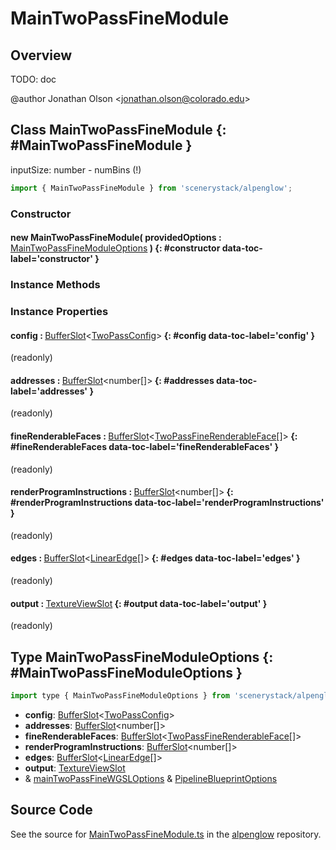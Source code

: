 # MainTwoPassFineModule

## Overview

TODO: doc

@author Jonathan Olson &lt;jonathan.olson@colorado.edu&gt;

## Class MainTwoPassFineModule {: #MainTwoPassFineModule }


inputSize: number - numBins (!)

```js
import { MainTwoPassFineModule } from 'scenerystack/alpenglow';
```
### Constructor

#### new MainTwoPassFineModule( providedOptions : <span style="font-weight: 400;">[MainTwoPassFineModuleOptions](../alpenglow/MainTwoPassFineModule.md#MainTwoPassFineModuleOptions)</span> ) {: #constructor data-toc-label='constructor' }

### Instance Methods



### Instance Properties

#### config : <span style="font-weight: 400;">[BufferSlot](../alpenglow/BufferSlot.md)&lt;[TwoPassConfig](../alpenglow/TwoPassConfig.md)&gt;</span> {: #config data-toc-label='config' }

(readonly)

#### addresses : <span style="font-weight: 400;">[BufferSlot](../alpenglow/BufferSlot.md)&lt;<span style="color: hsla(calc(var(--md-hue) + 180deg),80%,40%,1);">number</span>[]&gt;</span> {: #addresses data-toc-label='addresses' }

(readonly)

#### fineRenderableFaces : <span style="font-weight: 400;">[BufferSlot](../alpenglow/BufferSlot.md)&lt;[TwoPassFineRenderableFace](../alpenglow/TwoPassFineRenderableFace.md)[]&gt;</span> {: #fineRenderableFaces data-toc-label='fineRenderableFaces' }

(readonly)

#### renderProgramInstructions : <span style="font-weight: 400;">[BufferSlot](../alpenglow/BufferSlot.md)&lt;<span style="color: hsla(calc(var(--md-hue) + 180deg),80%,40%,1);">number</span>[]&gt;</span> {: #renderProgramInstructions data-toc-label='renderProgramInstructions' }

(readonly)

#### edges : <span style="font-weight: 400;">[BufferSlot](../alpenglow/BufferSlot.md)&lt;[LinearEdge](../alpenglow/LinearEdge.md)[]&gt;</span> {: #edges data-toc-label='edges' }

(readonly)

#### output : <span style="font-weight: 400;">[TextureViewSlot](../alpenglow/TextureViewSlot.md)</span> {: #output data-toc-label='output' }

(readonly)



## Type MainTwoPassFineModuleOptions {: #MainTwoPassFineModuleOptions }


```js
import type { MainTwoPassFineModuleOptions } from 'scenerystack/alpenglow';
```


- **config**: [BufferSlot](../alpenglow/BufferSlot.md)&lt;[TwoPassConfig](../alpenglow/TwoPassConfig.md)&gt;
- **addresses**: [BufferSlot](../alpenglow/BufferSlot.md)&lt;<span style="color: hsla(calc(var(--md-hue) + 180deg),80%,40%,1);">number</span>[]&gt;
- **fineRenderableFaces**: [BufferSlot](../alpenglow/BufferSlot.md)&lt;[TwoPassFineRenderableFace](../alpenglow/TwoPassFineRenderableFace.md)[]&gt;
- **renderProgramInstructions**: [BufferSlot](../alpenglow/BufferSlot.md)&lt;<span style="color: hsla(calc(var(--md-hue) + 180deg),80%,40%,1);">number</span>[]&gt;
- **edges**: [BufferSlot](../alpenglow/BufferSlot.md)&lt;[LinearEdge](../alpenglow/LinearEdge.md)[]&gt;
- **output**: [TextureViewSlot](../alpenglow/TextureViewSlot.md)
- &amp; [mainTwoPassFineWGSLOptions](../alpenglow/mainTwoPassFineWGSL.md#mainTwoPassFineWGSLOptions) &amp; [PipelineBlueprintOptions](../alpenglow/PipelineBlueprint.md#PipelineBlueprintOptions)




## Source Code

See the source for [MainTwoPassFineModule.ts](https://github.com/phetsims/alpenglow/blob/main/js/webgpu/modules/rasterize-two-pass/MainTwoPassFineModule.ts) in the [alpenglow](https://github.com/phetsims/alpenglow) repository.
